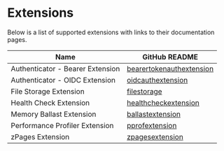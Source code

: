 # Extensions

Below is a list of supported extensions with links to their documentation pages.

| Name                             | GitHub README |
| -------------------------------- | ------------- |
| Authenticator - Bearer Extension | [bearertokenauthextension](https://github.com/open-telemetry/opentelemetry-collector-contrib/blob/v0.54.0/extension/bearertokenauthextension/README.md) |
| Authenticator - OIDC Extension   | [oidcauthextension](https://github.com/open-telemetry/opentelemetry-collector-contrib/blob/v0.54.0/extension/oidcauthextension/README.md) |
| File Storage Extension           | [filestorage](https://github.com/open-telemetry/opentelemetry-collector-contrib/blob/v0.54.0/extension/storage/filestorage/README.md) |
| Health Check Extension           | [healthcheckextension](https://github.com/open-telemetry/opentelemetry-collector-contrib/blob/v0.54.0/extension/healthcheckextension/README.md) |
| Memory Ballast Extension         | [ballastextension](https://github.com/open-telemetry/opentelemetry-collector/tree/v0.54.0/extension/ballastextension/README.md) |
| Performance Profiler Extension   | [pprofextension](https://github.com/open-telemetry/opentelemetry-collector-contrib/blob/v0.54.0/extension/pprofextension/README.md) |
| zPages Extension                 | [zpagesextension](https://github.com/open-telemetry/opentelemetry-collector/tree/v0.54.0/extension/zpagesextension/README.md) |
